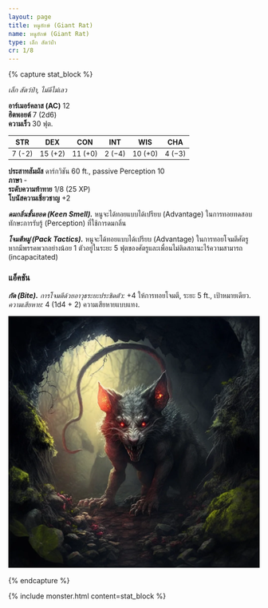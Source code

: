 ```yaml
---
layout: page
title: หนูยักษ์ (Giant Rat)
name: หนูยักษ์ (Giant Rat)
type: เล็ก สัตว์ป่า
cr: 1/8
---
```


{% capture stat_block %}

_เล็ก สัตว์ป่า, ไม่ดีไม่เลว_

**อาร์เมอร์คลาส (AC)** 12  
**ฮิตพอยต์** 7 (2d6)  
**ความเร็ว** 30 ฟุต.

|  STR   |   DEX   |   CON   |  INT   |   WIS   |  CHA   |
| :----: | :-----: | :-----: | :----: | :-----: | :----: |
| 7 (-2) | 15 (+2) | 11 (+0) | 2 (−4) | 10 (+0) | 4 (−3) |

**ประสาทสัมผัส** ดาร์กวิชัน 60 ft., passive Perception 10  
**ภาษา** -  
**ระดับความท้าทาย** 1/8 (25 XP)  
**โบนัสความเชี่ยวชาญ** +2

**_ดมกลิ่นชั้นยอด (Keen Smell)._** หนูจะได้ทอยแบบได้เปรียบ (Advantage) ในการทอยทดสอบทักษะการรับรู้ (Perception) ที่ใช้การดมกลิ่น

**_โจมตีหมู่ (Pack Tactics)._** หนูจะได้ทอยแบบได้เปรียบ (Advantage) ในการทอยโจมตีศัตรู หากมีพรรคพวกอย่างน้อย 1 ตัวอยู่ในระยะ 5 ฟุตของศัตรูและเพื่อนไม่ติดสถานะไร้ความสามารถ (incapacitated)

### แอ็คชัน

**_กัด (Bite)._** _การโจมตีด้วยอาวุธระยะประชิดตัว:_ +4 ให้การทอยโจมตี, ระยะ 5 ft., เป้าหมายเดียว. _ความเสียหาย:_ 4 (1d4 + 2) ความเสียหายแบบแทง.

![Giant Rat](/assets/monsters/giant-rat.webp)

{% endcapture %}

{% include monster.html content=stat_block %}
